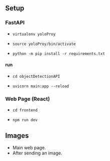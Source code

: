 ## Setup

### FastAPI

- `virtualenv yoloProy`

- `source yoloProy/bin/activate`

- `python -m pip install -r requirements.txt`

#### run

- `cd objectDetectionAPI`

- `uvicorn main:app --reload`

### Web Page (React)

- `cd frontend`

- `npm run dev`

## Images

- Main web page.
- After sending an image.
